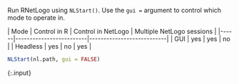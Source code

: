 ---
---

Run RNetLogo using `NLStart()`. Use the `gui =` argument to control which mode to operate in. 


| Mode | Control in R | Control in NetLogo | Multiple NetLogo sessions |
|------|-------------------------|---------------------------|
| GUI  | yes | yes | no |
| Headless | yes | no | yes |



~~~r
NLStart(nl.path, gui = FALSE)
~~~
{:.input}

